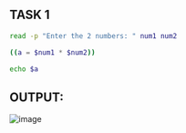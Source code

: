 ## TASK 1

```sh
read -p "Enter the 2 numbers: " num1 num2

((a = $num1 * $num2))

echo $a
```

## OUTPUT:
![image](https://github.com/user-attachments/assets/e70f8c00-9b98-4d5f-b135-61d9c8f7698b)
